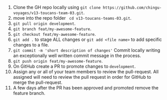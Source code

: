 1. Clone the GH repo locally using `git clone https://github.com/chingu-voyages/v13-toucans-team-03.git`.
2. move into the repo folder ` cd v13-toucans-teams-03.git`.
3. `git pull origin development`.
4. `git branch feat/my-awesome-feature`.
5. `git checkout feat/my-awesome-feature`.
6. `git add .` to stage ALL changes or `git add <file name>` to add specific changes to a file. 
7. `git commit -m 'short description of changes'` Commit locally writing an exceptionally well written commit message in the process.
8. `git push origin feat/my-awesome-feature`.
9. On GitHub create a PR to promote changes to `development`.
10. Assign any or all of your team members to review the pull-request. All assigned will need to review the pull request in order for GitHub to merge the pull-request.
10. A few days after the PR has been approved and promoted remove the feature branch.
